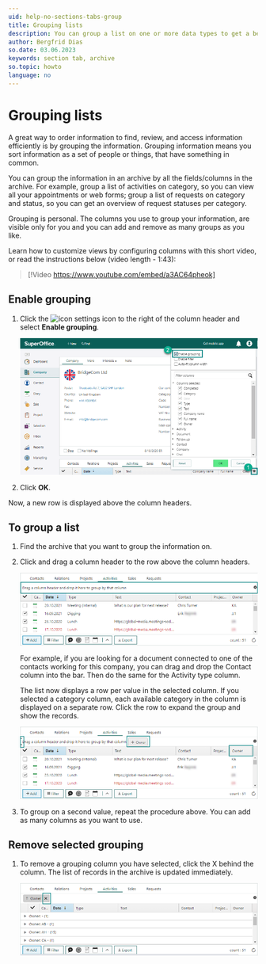 ```yaml
---
uid: help-no-sections-tabs-group
title: Grouping lists
description: You can group a list on one or more data types to get a better overview of the records in a section tab (archive).
author: Bergfrid Dias
so.date: 03.06.2023
keywords: section tab, archive
so.topic: howto
language: no
---
```


# Grouping lists

A great way to order information to find, review, and access information efficiently is by grouping the information. Grouping information means you sort information as a set of people or things, that have something in common.

You can group the information in an archive by all the fields/columns in the archive. For example, group a list of activities on category, so you can view all your appointments or web forms; group a list of requests on category and status, so you can get an overview of request statuses per category.

Grouping is personal. The columns you use to group your information, are visible only for you and you can add and remove as many groups as you like.

Learn how to customize views by configuring columns with this short video, or read the instructions below (video length - 1:43):

<!-- markdownlint-disable-next-line MD034 DOCSMD007 -->
> [!Video https://www.youtube.com/embed/a3AC64pheok]

## Enable grouping

1. Click the ![icon][img1] settings icon to the right of the column header and select **Enable grouping**.

    ![Enable grouping -screenshot][img5]

1. Click **OK**.

Now, a new row is displayed above the column headers.

## To group a list

1. Find the archive that you want to group the information on.

1. Click and drag a column header to the row above the column headers.

    ![Drag a column header and drop it here to group by that column -screenshot][img6]

    For example, if you are looking for a document connected to one of the contacts working for this company, you can drag and drop the Contact column into the bar. Then do the same for the Activity type column.

    The list now displays a row per value in the selected column. If you selected a category column, each available category in the column is displayed on a separate row. Click the row to expand the group and show the records.

    ![Click and drag columns to group your information -screenshot][img7]

1. To group on a second value, repeat the procedure above. You can add as many columns as you want to use.

## Remove selected grouping

1. To remove a grouping column you have selected, click the X behind the column. The list of records in the archive is updated immediately.

    ![Press the X to remove a grouping column -screenshot][img8]

<!-- Referenced links -->

<!-- Referenced images -->
[img1]: ../../../../common/icons/cog-wheel.png
[img5]: media/archive-enable-grouping.png
[img6]: media/getstarted-archives-groupingon.png
[img7]: media/getstarted-archives-selectgroup.png
[img8]: media/getstarted-archives-deletegroup.png

